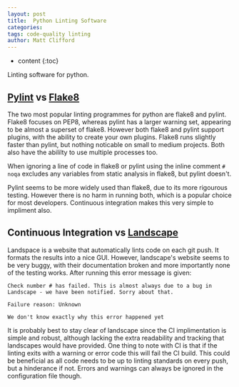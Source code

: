 ```yaml
---
layout: post
title:  Python Linting Software
categories:
tags: code-quality linting
author: Matt Clifford
---
```


* content
{:toc}

Linting software for python. <!--more-->

## [Pylint](https://www.pylint.org) vs [Flake8](http://flake8.pycqa.org/en/latest/#) ##

The two most popular linting programmes for python are flake8 and pylint. Flake8 focuses on PEP8, whereas pylint has a larger warning set, appearing to be almost a superset of flake8. However both flake8 and pylint support plugins, with the ability to create your own plugins. Flake8 runs slightly faster than pylint, but nothing noticable on small to medium projects. Both also have the abililty to use multiple processes too.

When ignoring a line of code in flake8 or pylint using the inline comment `# noqa`  excludes any variables from static analysis in flake8, but pylint doesn't. 

Pylint seems to be more widely used than flake8, due to its more rigourous testing. However there is no harm in running both, which is a popular choice for most developers. Continuous integration makes this very simple to impliment also.


## Continuous Integration vs [Landscape](landscape.io) ##

Landspace is a website that automatically lints code on each git push. It formats the results into a nice GUI. However, landscape's website seems to be very buggy, with their documentation broken and more importantly none of the testing works. After running this error message is given: 
```
Check number # has failed. This is almost always due to a bug in Landscape - we have been notified. Sorry about that.

Failure reason: Unknown

We don't know exactly why this error happened yet
```

It is probably best to stay clear of landscape since the CI implimentation is simple and robust, although lacking the extra readability and tracking that landscapes would have provided. One thing to note with CI is that if the linting exits with a warning or error code this will fail the CI build. This could be beneficial as all code needs to be up to linting standards on every push, but a hinderance if not. Errors and warnings can always be ignored in the configuration file though.
